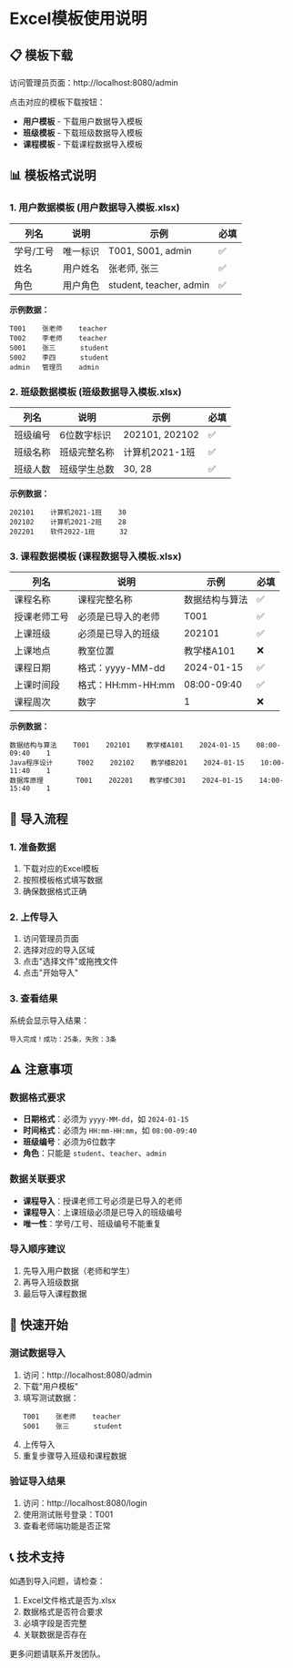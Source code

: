# Excel模板使用说明

## 📋 模板下载

访问管理员页面：http://localhost:8080/admin

点击对应的模板下载按钮：
- **用户模板** - 下载用户数据导入模板
- **班级模板** - 下载班级数据导入模板  
- **课程模板** - 下载课程数据导入模板

## 📊 模板格式说明

### 1. 用户数据模板 (用户数据导入模板.xlsx)

| 列名 | 说明 | 示例 | 必填 |
|------|------|------|------|
| 学号/工号 | 唯一标识 | T001, S001, admin | ✅ |
| 姓名 | 用户姓名 | 张老师, 张三 | ✅ |
| 角色 | 用户角色 | student, teacher, admin | ✅ |

**示例数据：**
```
T001    张老师    teacher
T002    李老师    teacher  
S001    张三      student
S002    李四      student
admin   管理员    admin
```

### 2. 班级数据模板 (班级数据导入模板.xlsx)

| 列名 | 说明 | 示例 | 必填 |
|------|------|------|------|
| 班级编号 | 6位数字标识 | 202101, 202102 | ✅ |
| 班级名称 | 班级完整名称 | 计算机2021-1班 | ✅ |
| 班级人数 | 班级学生总数 | 30, 28 | ✅ |

**示例数据：**
```
202101    计算机2021-1班    30
202102    计算机2021-2班    28
202201    软件2022-1班      32
```

### 3. 课程数据模板 (课程数据导入模板.xlsx)

| 列名 | 说明 | 示例 | 必填 |
|------|------|------|------|
| 课程名称 | 课程完整名称 | 数据结构与算法 | ✅ |
| 授课老师工号 | 必须是已导入的老师 | T001 | ✅ |
| 上课班级 | 必须是已导入的班级 | 202101 | ✅ |
| 上课地点 | 教室位置 | 教学楼A101 | ❌ |
| 课程日期 | 格式：yyyy-MM-dd | 2024-01-15 | ✅ |
| 上课时间段 | 格式：HH:mm-HH:mm | 08:00-09:40 | ✅ |
| 课程周次 | 数字 | 1 | ❌ |

**示例数据：**
```
数据结构与算法    T001    202101    教学楼A101    2024-01-15    08:00-09:40    1
Java程序设计      T002    202102    教学楼B201    2024-01-15    10:00-11:40    1
数据库原理        T001    202201    教学楼C301    2024-01-15    14:00-15:40    1
```

## 🔄 导入流程

### 1. 准备数据
1. 下载对应的Excel模板
2. 按照模板格式填写数据
3. 确保数据格式正确

### 2. 上传导入
1. 访问管理员页面
2. 选择对应的导入区域
3. 点击"选择文件"或拖拽文件
4. 点击"开始导入"

### 3. 查看结果
系统会显示导入结果：
```
导入完成！成功：25条，失败：3条
```

## ⚠️ 注意事项

### 数据格式要求
- **日期格式**：必须为 `yyyy-MM-dd`，如 `2024-01-15`
- **时间格式**：必须为 `HH:mm-HH:mm`，如 `08:00-09:40`
- **班级编号**：必须为6位数字
- **角色**：只能是 `student`、`teacher`、`admin`

### 数据关联要求
- **课程导入**：授课老师工号必须是已导入的老师
- **课程导入**：上课班级必须是已导入的班级编号
- **唯一性**：学号/工号、班级编号不能重复

### 导入顺序建议
1. 先导入用户数据（老师和学生）
2. 再导入班级数据
3. 最后导入课程数据

## 🚀 快速开始

### 测试数据导入
1. 访问：http://localhost:8080/admin
2. 下载"用户模板"
3. 填写测试数据：
   ```
   T001    张老师    teacher
   S001    张三      student
   ```
4. 上传导入
5. 重复步骤导入班级和课程数据

### 验证导入结果
1. 访问：http://localhost:8080/login
2. 使用测试账号登录：T001
3. 查看老师端功能是否正常

## 📞 技术支持

如遇到导入问题，请检查：
1. Excel文件格式是否为.xlsx
2. 数据格式是否符合要求
3. 必填字段是否完整
4. 关联数据是否存在

更多问题请联系开发团队。
